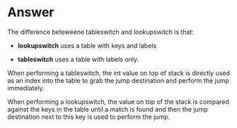 # Answer

The difference beteweene tableswitch and lookupswitch is that:

* **lookupswitch** uses a table with keys and labels

* **tableswitch** uses a table with labels only.

When performing a tableswitch, the int value on top of stack is directly used as an index into the table to grab the jump destination and perform the jump immediately.

When performing a lookupswitch, the value on top of the stack is compared against the keys in the table until a match is found and then the jump destination next to this key is used to perform the jump.
